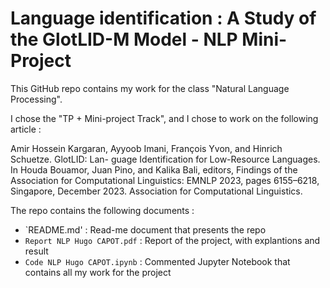 # Language identification : A Study of the GlotLID-M Model - NLP Mini-Project

This GitHub repo contains my work for the class "Natural Language Processing".

I chose the "TP + Mini-project Track", and I chose to work on the following article : 


Amir Hossein Kargaran, Ayyoob Imani, François Yvon, and Hinrich Schuetze. GlotLID: Lan-
guage Identification for Low-Resource Languages. In Houda Bouamor, Juan Pino, and Kalika
Bali, editors, Findings of the Association for Computational Linguistics: EMNLP 2023, pages
6155–6218, Singapore, December 2023. Association for Computational Linguistics.

The repo contains the following documents : 
- `README.md' : Read-me document that presents the repo
- `Report NLP Hugo CAPOT.pdf` : Report of the project, with explantions and result 
- `Code NLP Hugo CAPOT.ipynb` : Commented Jupyter Notebook that contains all my work for the project
